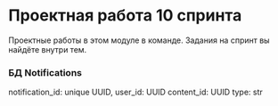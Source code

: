 # Проектная работа 10 спринта

Проектные работы в этом модуле в команде. Задания на спринт вы найдёте внутри тем.


### БД Notifications
notification_id: unique UUID,
user_id: UUID
content_id: UUID
type: str
